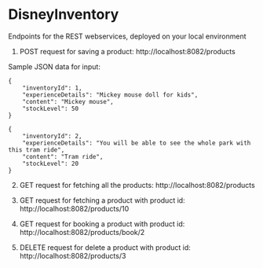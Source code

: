 # DisneyInventory

Endpoints for the REST webservices, deployed on your local environment

1. POST request for saving a product:
http://localhost:8082/products

Sample JSON data for input:

    {
        "inventoryId": 1,
        "experienceDetails": "Mickey mouse doll for kids",
        "content": "Mickey mouse",
        "stockLevel": 50
    }

    {
        "inventoryId": 2,
        "experienceDetails": "You will be able to see the whole park with this tram ride",
        "content": "Tram ride",
        "stockLevel": 20
    }


2. GET request for fetching all the products:
http://localhost:8082/products

3. GET request for fetching a product with product id:
http://localhost:8082/products/10

4. GET request for booking a product with product id:
http://localhost:8082/products/book/2

5. DELETE request for delete a product with product id:
http://localhost:8082/products/3
